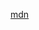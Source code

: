 [mdn](https://developer.mozilla.org/en-US/docs/Web/JavaScript/Reference/Global_Objects/String/split)